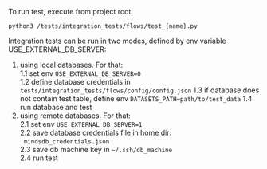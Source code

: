 To run test, execute from project root:
```
python3 /tests/integration_tests/flows/test_{name}.py
```
Integration tests can be run in two modes, defined by env variable USE_EXTERNAL_DB_SERVER:
1. using local databases. For that:  
1.1 set env `USE_EXTERNAL_DB_SERVER=0`  
1.2 define database credentials in `tests/integration_tests/flows/config/config.json`
1.3 if database does not contain test table, define env `DATASETS_PATH=path/to/test_data`
1.4 run database and test
2. using remote databases. For that:  
2.1 set env `USE_EXTERNAL_DB_SERVER=1`  
2.2 save database credentials file in home dir: `.mindsdb_credentials.json`  
2.3 save db machine key in `~/.ssh/db_machine`  
2.4 run test